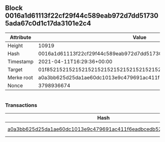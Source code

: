 ## Block 0016a1d61113f22cf29f44c589eab972d7dd517305ada67c0d1c17da3101e2c4

Attribute | Value
--- | ---
Height | 10919
Hash | 0016a1d61113f22cf29f44c589eab972d7dd517305ada67c0d1c17da3101e2c4
Timestamp | 2021-04-11T16:29:36+00:00
Target | 01f8521521521521521521521521521521521521521521521521521521521521
Merke root | a0a3bb625d25da1ae60dc1013e9c479691ac411f6eadbcedb52f9e1ecdcec2b1
Nonce | 3798936674

```

```

### Transactions

Hash | Amount
--- | ---
[a0a3bb625d25da1ae60dc1013e9c479691ac411f6eadbcedb52f9e1ecdcec2b1](a0a3bb625d25da1ae60dc1013e9c479691ac411f6eadbcedb52f9e1ecdcec2b1.md) | 10.00000000 SKEPTI 
